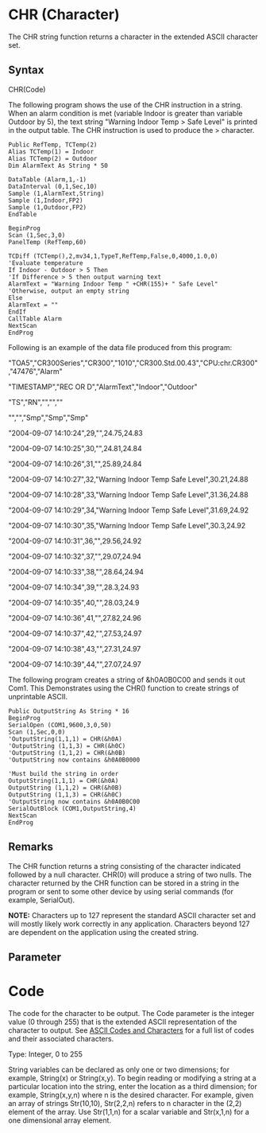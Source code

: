 # CHR (Character)

The CHR string function returns a character in the extended ASCII character set.

## Syntax

CHR(Code)

The following program shows the use of the CHR instruction in a string. When an alarm condition is met (variable Indoor is greater than variable Outdoor by 5), the text string "Warning Indoor Temp > Safe Level" is printed in the output table. The CHR instruction is used to produce the > character.

```
Public RefTemp, TCTemp(2)
Alias TCTemp(1) = Indoor
Alias TCTemp(2) = Outdoor
Dim AlarmText As String * 50

DataTable (Alarm,1,-1)
DataInterval (0,1,Sec,10)
Sample (1,AlarmText,String)
Sample (1,Indoor,FP2)
Sample (1,Outdoor,FP2)
EndTable

BeginProg
Scan (1,Sec,3,0)
PanelTemp (RefTemp,60)

TCDiff (TCTemp(),2,mv34,1,TypeT,RefTemp,False,0,4000,1.0,0)
'Evaluate temperature
If Indoor - Outdoor > 5 Then
'If Difference > 5 then output warning text
AlarmText = "Warning Indoor Temp " +CHR(155)+ " Safe Level"
'Otherwise, output an empty string
Else
AlarmText = ""
EndIf
CallTable Alarm
NextScan
EndProg
```

Following is an example of the data file produced from this program:

"TOA5","CR300Series","CR300","1010","CR300.Std.00.43","CPU:chr.CR300","47476","Alarm"

"TIMESTAMP","REC OR D","AlarmText","Indoor","Outdoor"

"TS","RN","","",""

"","","Smp","Smp","Smp"

"2004-09-07 14:10:24",29,"",24.75,24.83

"2004-09-07 14:10:25",30,"",24.81,24.84

"2004-09-07 14:10:26",31,"",25.89,24.84

"2004-09-07 14:10:27",32,"Warning Indoor Temp Safe Level",30.21,24.88

"2004-09-07 14:10:28",33,"Warning Indoor Temp Safe Level",31.36,24.88

"2004-09-07 14:10:29",34,"Warning Indoor Temp Safe Level",31.69,24.92

"2004-09-07 14:10:30",35,"Warning Indoor Temp Safe Level",30.3,24.92

"2004-09-07 14:10:31",36,"",29.56,24.92

"2004-09-07 14:10:32",37,"",29.07,24.94

"2004-09-07 14:10:33",38,"",28.64,24.94

"2004-09-07 14:10:34",39,"",28.3,24.93

"2004-09-07 14:10:35",40,"",28.03,24.9

"2004-09-07 14:10:36",41,"",27.82,24.96

"2004-09-07 14:10:37",42,"",27.53,24.97

"2004-09-07 14:10:38",43,"",27.31,24.97

"2004-09-07 14:10:39",44,"",27.07,24.97

The following program creates a string of &h0A0B0C00 and sends it out Com1. This Demonstrates using the CHR() function to create strings of unprintable ASCII.

```
Public OutputString As String * 16
BeginProg
SerialOpen (COM1,9600,3,0,50)
Scan (1,Sec,0,0)
'OutputString(1,1,1) = CHR(&h0A)
'OutputString (1,1,3) = CHR(&h0C)
'OutputString (1,1,2) = CHR(&h0B)
'OutputString now contains &h0A0B0000

'Must build the string in order
OutputString(1,1,1) = CHR(&h0A)
OutputString (1,1,2) = CHR(&h0B)
OutputString (1,1,3) = CHR(&h0C)
'OutputString now contains &h0A0B0C00
SerialOutBlock (COM1,OutputString,4)
NextScan
EndProg
```

## Remarks

The CHR function returns a string consisting of the character indicated followed by a null character. CHR(0) will produce a string of two nulls. The character returned by the CHR function can be stored in a string in the program or sent to some other device by using serial commands (for example, SerialOut).

**NOTE:** Characters up to 127 represent the standard ASCII character set and will mostly likely work correctly in any application. Characters beyond 127 are dependent on the application using the created string.

## Parameter

# Code

The code for the character to be output. The Code parameter is the integer value (0 through 255) that is the extended ASCII representation of the character to output. See [ASCII Codes and Characters](../Info/CodesChar.md) for a full list of codes and their associated characters.

Type: Integer, 0 to 255

String variables can be declared as only one or two dimensions; for example, String(x) or String(x,y). To begin reading or modifying a string at a particular location into the string, enter the location as a third dimension; for example, String(x,y,n) where n is the desired character. For example, given an array of strings Str(10,10), Str(2,2,n) refers to n character in the (2,2) element of the array. Use Str(1,1,n) for a scalar variable and Str(x,1,n) for a one dimensional array element.

